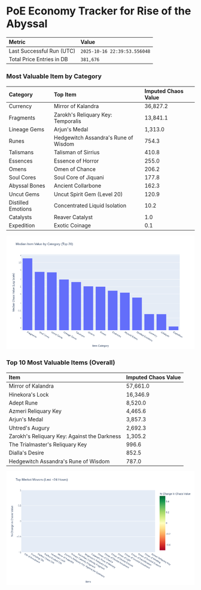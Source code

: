 # PoE Economy Tracker for Rise of the Abyssal

<!-- START_MAINTENANCE -->
| Metric | Value |
|:---|:---|
| Last Successful Run (UTC) | `2025-10-16 22:39:53.556048` |
| Total Price Entries in DB | `381,676` |

<!-- END_MAINTENANCE -->

<!-- START_DATAFRAME_DEBUG -->
<!-- END_DATAFRAME_DEBUG -->

<!-- START_CATEGORY_ANALYSIS -->
### Most Valuable Item by Category
| Category | Top Item | Imputed Chaos Value |
| :--- | :--- | :--- |
| Currency | Mirror of Kalandra | 36,827.2 |
| Fragments | Zarokh's Reliquary Key: Temporalis | 13,841.1 |
| Lineage Gems | Arjun's Medal | 1,313.0 |
| Runes | Hedgewitch Assandra's Rune of Wisdom | 754.3 |
| Talismans | Talisman of Sirrius | 410.8 |
| Essences | Essence of Horror | 255.0 |
| Omens | Omen of Chance | 206.2 |
| Soul Cores | Soul Core of Jiquani | 177.8 |
| Abyssal Bones | Ancient Collarbone | 162.3 |
| Uncut Gems | Uncut Spirit Gem (Level 20) | 120.9 |
| Distilled Emotions | Concentrated Liquid Isolation | 10.2 |
| Catalysts | Reaver Catalyst | 1.0 |
| Expedition | Exotic Coinage | 0.1 |


![Category Analysis Chart](charts/category_analysis.png)
<!-- END_ANALYSIS -->

<!-- START_ANALYSIS -->
### Top 10 Most Valuable Items (Overall)
| Item | Imputed Chaos Value |
| :--- | :--- |
| Mirror of Kalandra | 57,661.0 |
| Hinekora's Lock | 16,346.9 |
| Adept Rune | 8,520.0 |
| Azmeri Reliquary Key | 4,465.6 |
| Arjun's Medal | 3,857.3 |
| Uhtred's Augury | 2,692.3 |
| Zarokh's Reliquary Key: Against the Darkness | 1,305.2 |
| The Trialmaster's Reliquary Key | 996.6 |
| Dialla's Desire | 852.5 |
| Hedgewitch Assandra's Rune of Wisdom | 787.0 |


![Market Movers Chart](charts/market_movers.png)
<!-- END_ANALYSIS -->
